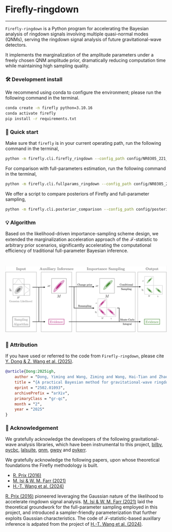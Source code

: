 # Firefly-ringdown

--------------------------------------------------------------------

`Firefly-ringdown` is a Python program for accelerating the Bayesian analysis of ringdown signals involving multiple quasi-normal modes (QNMs), serving the ringdown signal analysis of future gravitational-wave detectors.

It implements the marginalization of the amplitude parameters under a freely chosen QNM amplitude prior, dramatically reducing computation time while maintaining high sampling quality.

### 🛠️ Development install

We recommend using conda to configure the environment; please run the following command in the terminal.

```sh
conda create -n firefly python=3.10.16
conda activate firefly
pip install -r requirements.txt
```

### 🚀 Quick start

Make sure that `firefly` is in your current operating path, run the following command in the terminal,

```sh
python -m firefly.cli.firefly_ringdown --config_path config/NR0305_221_firefly_config.yaml
```

For comparison with full-parameters estimation, run the following command in the terminal,

```sh
python -m firefly.cli.fullparams_ringdown --config_path config/NR0305_221_fullparams_config.yaml
```

We offer a script to compare posteriors of Firefly and full-parameter sampling, 
```sh
python -m firefly.cli.posterior_comparison --config_path config/posterior_comparison.yaml
```

### 💡 Algorithm

Based on the likelihood-driven importance-sampling scheme design, we extended the marginalization acceleration approach of the $\mathcal{F}$-statistic to arbitrary prior scenarios, significantly accelerating the computational efficiency of traditional full-parameter Bayesian inference.

<h1 align="center">
<img src="./docs/gitdoc/firefly-workflow.png">
</h1>

### 🔗 Attribution

If you have used or referred to the code from `Firefly-ringdown`, please cite [Y. Dong &amp; Z. Wang et al. (2025)](https://arxiv.org/abs/2502.01093).

```bibtex
@article{Dong:2025igh,
    author = "Dong, Yiming and Wang, Ziming and Wang, Hai-Tian and Zhao, Junjie and Shao, Lijing",
    title = "{A practical Bayesian method for gravitational-wave ringdown analysis with multiple modes}",
    eprint = "2502.01093",
    archivePrefix = "arXiv",
    primaryClass = "gr-qc",
    month = "2",
    year = "2025"
}
```

### 🌟 Acknowledgement

We gratefully acknowledge the developers of the following gravitational-wave analysis libraries, which have been instrumental to this project, [bilby](https://github.com/bilby-dev/bilby), [pycbc](https://github.com/gwastro/pycbc), [lalsuite](https://lscsoft.docs.ligo.org/lalsuite/lalsuite/), [qnm](https://github.com/duetosymmetry/qnm), [gwpy](https://gitlab.com/gwpy/gwpy) and [pykerr](https://github.com/cdcapano/pykerr).

We gratefully acknowledge the following papers, upon whose theoretical foundations the Firefly methodology is built. 

- [R. Prix (2016)](https://dcc.ligo.org/LIGO-T1500618/public)
- [M. Isi & W. M. Farr (2021)](https://arxiv.org/abs/2107.05609)
- [H.-T. Wang et al. (2024)](https://arxiv.org/abs/2409.00970)

[R. Prix (2016)](https://dcc.ligo.org/LIGO-T1500618/public) pioneered leveraging the Gaussian nature of the likelihood to accelerate ringdown signal analysis. [M. Isi & W. M. Farr (2021)](https://arxiv.org/abs/2107.05609) laid the theoretical groundwork for the full-parameter sampling employed in this project, and introduced a sampler-friendly parameterization that further exploits Gaussian characteristics. The code of $\mathcal{F}$-statistic-based auxillary inference is adpated from the project of [H.-T. Wang et al. (2024)](https://arxiv.org/abs/2409.00970).
